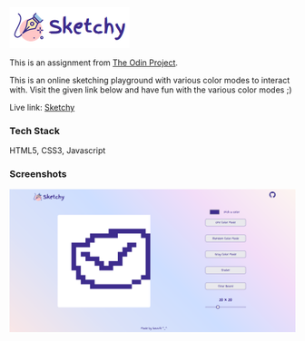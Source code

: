 
![Sketchy Logo](./images/sketchy-logo.png)

This is an assignment from [The Odin Project](https://www.theodinproject.com/).

This is an online sketching playground with various color modes to interact with. Visit the given link below and have fun with the various color modes ;)

Live link: [Sketchy](https://whyucode.github.io/sketchy/)

### Tech Stack

HTML5, CSS3, Javascript


### Screenshots

![Sketchy Home Image](./images/sketchy-home.png)

